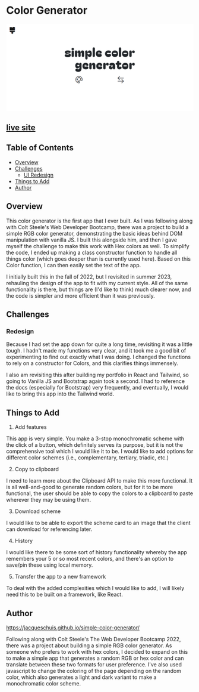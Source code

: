 # Color Generator
![](./screenshot.png)

## [live site](https://jacqueschuis.github.io/simple-color-generator/)

## Table of Contents

- [Overview](#overview)
- [Challenges](#challenges)
    - [UI Redesign](#redesign)
- [Things to Add](#things-to-add)
- [Author](#author)

## Overview

This color generator is the first app that I ever built. As I was following along with Colt Steele's Web Developer Bootcamp, there was a project to build a simple RGB color generator, demonstrating the basic ideas behind DOM manipulation with vanilla JS. I built this alongside him, and then I gave myself the challenge to make this work with Hex colors as well. To simplify the code, I ended up making a class constructor function to handle all things color (which goes deeper than is currently used here). Based on this Color function, I can then easily set the text of the app.

I initially built this in the fall of 2022, but I revisited in summer 2023, rehauling the design of the app to fit with my current style. All of the same functionality is there, but things are (I'd like to think) much clearer now, and the code is simpler and more efficient than it was previously.

## Challenges

### Redesign

Because I had set the app down for quite a long time, revisiting it was a little tough. I hadn't made my functions very clear, and it took me a good bit of experimenting to find out exactly what I was doing. I changed the functions to rely on a constructor for Colors, and this clarifies things immensely. 

I also am revisiting this after building my portfolio in React and Tailwind, so going to Vanilla JS and Bootstrap again took a second. I had to reference the docs (especially for Bootstrap) very frequently, and eventually, I would like to bring this app into the Tailwind world.

## Things to Add

1. Add features

This app is very simple. You make a 3-stop monochromatic scheme with the click of a button, which definitely serves its purpose, but it is not the comprehensive tool which I would like it to be. I would like to add options for different color schemes (i.e., complementary, tertiary, triadic, etc.)

2. Copy to clipboard

I need to learn more about the Clipboard API to make this more functional. It is all well-and-good to generate random colors, but for it to be more functional, the user should be able to copy the colors to a clipboard to paste wherever they may be using them.

3. Download scheme

I would like to be able to export the scheme card to an image that the client can download for referencing later.

4. History

I would like there to be some sort of history functionality whereby the app remembers your 5 or so most recent colors, and there's an option to save/pin these using local memory.

5. Transfer the app to a new framework

To deal with the added complexities which I would like to add, I will likely need this to be built on a framework, like React. 

## Author

https://jacqueschuis.github.io/simple-color-generator/

Following along with Colt Steele's The Web Developer Bootcamp 2022, there was a project about building a simple RGB color generator. As someone who prefers to work with hex colors, I decided to expand on this to make a simple app that generates a random RGB or hex color and can translate between these two formats for user preference. I've also used javascript to change the coloring of the page depending on the random color, which also generates a light and dark variant to make a monochromatic color scheme.
